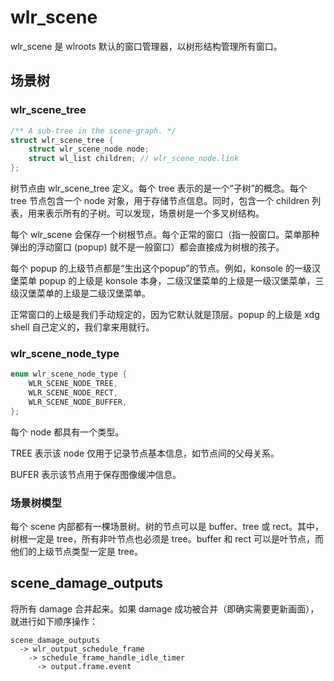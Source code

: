 # wlr_scene

wlr_scene 是 wlroots 默认的窗口管理器，以树形结构管理所有窗口。

## 场景树

### wlr_scene_tree

```c
/** A sub-tree in the scene-graph. */
struct wlr_scene_tree {
    struct wlr_scene_node node;
    struct wl_list children; // wlr_scene_node.link
};
```

树节点由 wlr_scene_tree 定义。每个 tree 表示的是一个“子树”的概念。每个 tree 节点包含一个 node 对象，用于存储节点信息。同时，包含一个 children 列表，用来表示所有的子树。可以发现，场景树是一个多叉树结构。

每个 wlr_scene 会保存一个树根节点。每个正常的窗口（指一般窗口。菜单那种弹出的浮动窗口 (popup) 就不是一般窗口）都会直接成为树根的孩子。

每个 popup 的上级节点都是“生出这个popup”的节点。例如，konsole 的一级汉堡菜单 popup 的上级是 konsole 本身，二级汉堡菜单的上级是一级汉堡菜单，三级汉堡菜单的上级是二级汉堡菜单。

正常窗口的上级是我们手动规定的，因为它默认就是顶层。popup 的上级是 xdg shell 自己定义的，我们拿来用就行。

### wlr_scene_node_type

```c
enum wlr_scene_node_type {
    WLR_SCENE_NODE_TREE,
    WLR_SCENE_NODE_RECT,
    WLR_SCENE_NODE_BUFFER,
};
```

每个 node 都具有一个类型。

TREE 表示该 node 仅用于记录节点基本信息，如节点间的父母关系。

BUFER 表示该节点用于保存图像缓冲信息。

### 场景树模型

每个 scene 内部都有一棵场景树。树的节点可以是 buffer、tree 或 rect。其中，树根一定是 tree，所有非叶节点也必须是 tree。buffer 和 rect 可以是叶节点，而他们的上级节点类型一定是 tree。

## scene_damage_outputs

将所有 damage 合并起来。如果 damage 成功被合并（即确实需要更新画面），就进行如下顺序操作：

```
scene_damage_outputs
  -> wlr_output_schedule_frame
    -> schedule_frame_handle_idle_timer
      -> output.frame.event
```


